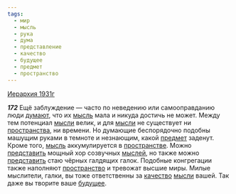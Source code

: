 ```yaml
---
tags:
  - мир
  - мысль
  - рука
  - дума
  - представление
  - качество
  - будущее
  - предмет
  - пространство
---
```


[Иерархия 1931г](https://127.0.0.1:4002/agni/1931)

___172___
Ещё заблуждение — часто по неведению или самооправданию люди [думают](../../../tags/#дума), что их [мысль](../../../tags/#мысль) мала и никуда достичь не может. Между тем потенциал [мысли](../../../tags/#мысль) велик, и для [мысли](../../../tags/#мысль) не существует ни [пространства](../../../tags/#[пространство](../../../tags/#пространство)), ни времени. Но думающие беспорядочно подобны машущим руками в темноте и незнающим, какой [предмет](../../../tags/#предмет) заденут. Кроме того, [мысль](../../../tags/#мысль) аккумулируется в [пространстве](../../../tags/#[пространство](../../../tags/#пространство)). Можно [представить](../../../tags/#представление) мощный хор созвучных [мыслей](../../../tags/#мысль), но также можно [представить](../../../tags/#представление) стаю чёрных галдящих галок. Подобные конгрегации также наполняют [пространство](../../../tags/#пространство) и тревожат высшие миры. Милые мыслители, галки, вы тоже ответственны за [качество](../../../tags/#качество) [мысли](../../../tags/#мысль) вашей. Так даже вы творите ваше [будущее](../../../tags/#будущее).   

